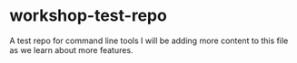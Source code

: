 # workshop-test-repo
A test repo for command line tools
I will be adding more content to this file as we learn  about more features.
